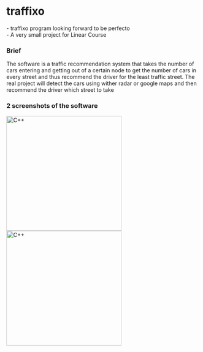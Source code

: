 <h1> traffixo </h1>
- traffixo program looking forward to be perfecto </br>
- A very small project for Linear Course

</br>
<h3> Brief </h3>
The software is a traffic recommendation system that takes the number of cars entering and getting out of a certain node to get the number of cars in every street and thus recommend the driver for the least traffic street. The real project will detect the cars using wither radar or google maps and then recommend the driver which street to take

</br>
<h3> 2 screenshots of the software </h3>
<img align="left" alt="C++" width="300px" src="https://i.ibb.co/dPRC51x/Screenshot-86.png" />
<img align="left" alt="C++" width="300px" src="https://i.ibb.co/J3r4JHr/Screenshot-88.png" />

